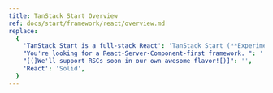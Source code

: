 ```yaml
---
title: TanStack Start Overview
ref: docs/start/framework/react/overview.md
replace:
  {
    'TanStack Start is a full-stack React': 'TanStack Start (**Experimental for Solid**) is a full-stack',
    "You're looking for a React-Server-Component-first framework. ": '',
    "[(]We'll support RSCs soon in our own awesome flavor![)]": '',
    'React': 'Solid',
  }
---
```

